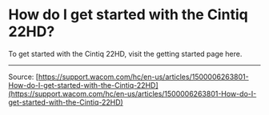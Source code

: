 # How do I get started with the Cintiq 22HD?

To get started with the Cintiq 22HD, visit the getting started page here.

---
Source: [https://support.wacom.com/hc/en-us/articles/1500006263801-How-do-I-get-started-with-the-Cintiq-22HD](https://support.wacom.com/hc/en-us/articles/1500006263801-How-do-I-get-started-with-the-Cintiq-22HD)

